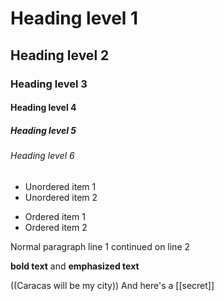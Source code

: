 # Heading level 1
## Heading level 2
### Heading level 3
#### Heading level 4
##### Heading level 5
###### Heading level 6

- Unordered item 1
- Unordered item 2
* Ordered item 1
* Ordered item 2

Normal paragraph line 1
continued on line 2

**bold text** and __emphasized text__

((Caracas will be my city))
And here's a [[secret]]

